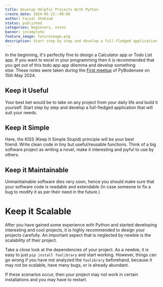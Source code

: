 ```yaml
---
title: Develop Helpful Projects With Python
create_date: 2024-05-22::00:00
author: Faisal Shahzad
status: published
categories: beginners, notes
banner: incomplete
feature_image: fatureimage.png
description: Start step by step and develop a full-fledged application that will suit your needs.
---
```


In the beginning, it's perfectly fine to design a Calculator app or Todo List app. If you want to excel in your programming then it is recommended that you get out of this todo app app dilemma and develop something else. These notes were taken during the [First meetup](/meetups/meetup-1-establishment-of-pybodensee-user-group/) of PyBodensee on 15th May 2024.

## Keep it Useful
Your best bet would be to take on any project from your daily life and build it yourself. Start step by step and develop a full-fledged application that will suit your needs.

## Keep it Simple
Here, the KISS (Keep It Simple Stupid) principle will be your best friend. Write clean code in tiny but useful/reusable functions. Think of a big software project as writing a novel, make it interesting and joyful to use by others. 

## Keep it Maintainable
Unmaintainable software dies very soon, hence you should make sure that your software code is readable and extendable (in case someone to fix a bug to modify it as per their need in the future.)

# Keep it Scalable

After you have gained some experience with Python and started developing interesting and cool projects, it is highly recommended to design your projects carefully. An important aspect that is neglected by newbie is the scalability of their project. 

Take a close look at the dependencies of your project. As a newbie, it is easy to just ``pip install foolibrary`` and start working. However, things can go wrong if you have not analyzed the ``foolibrary`` beforehand, because it may not be scalable, have many bugs, or is already abundant.

If these scenarios occur, then your project may not work in certain installations and you may have to restart. 